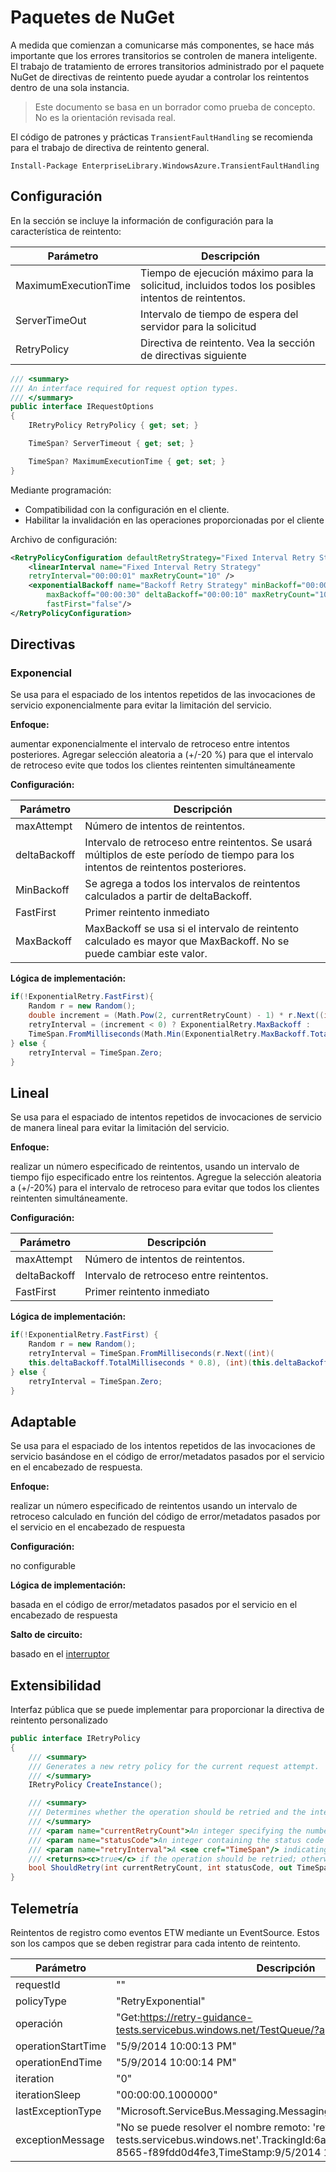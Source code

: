 <properties
   pageTitle="Paquetes de NuGet | Microsoft Azure"
   description="Guía sobre paquetes de NuGet para el trabajo de la directiva de reintento general."
   services=""
   documentationCenter="na"
   authors="dragon119"
   manager="masimms"
   editor=""
   tags=""/>

<tags
   ms.service="best-practice"
   ms.devlang="na"
   ms.topic="article"
   ms.tgt_pltfrm="na"
   ms.workload="na"
   ms.date="04/09/2015"
   ms.author="masashin"/>

# Paquetes de NuGet

<p class="lead">A medida que comienzan a comunicarse más componentes, se hace más importante que los errores transitorios se controlen de manera inteligente. El trabajo de tratamiento de errores transitorios administrado por el paquete NuGet de directivas de reintento puede ayudar a controlar los reintentos dentro de una sola instancia.</p>

> Este documento se basa en un borrador como prueba de concepto. No es la orientación revisada real.

El código de patrones y prácticas `TransientFaultHandling` se recomienda para el trabajo de directiva de reintento general.

```
Install-Package EnterpriseLibrary.WindowsAzure.TransientFaultHandling
```

## Configuración

En la sección se incluye la información de configuración para la característica de reintento:

Parámetro | Descripción
-------------------- | ----------------------
MaximumExecutionTime | Tiempo de ejecución máximo para la solicitud, incluidos todos los posibles intentos de reintentos.
ServerTimeOut | Intervalo de tiempo de espera del servidor para la solicitud
RetryPolicy | Directiva de reintento. Vea la sección de directivas siguiente

```csharp
/// <summary>
/// An interface required for request option types.
/// </summary>
public interface IRequestOptions
{
    IRetryPolicy RetryPolicy { get; set; }

    TimeSpan? ServerTimeout { get; set; }

    TimeSpan? MaximumExecutionTime { get; set; }
}
```

Mediante programación:

- Compatibilidad con la configuración en el cliente.
- Habilitar la invalidación en las operaciones proporcionadas por el cliente

Archivo de configuración:

```xml
<RetryPolicyConfiguration defaultRetryStrategy="Fixed Interval Retry Strategy">
    <linearInterval name="Fixed Interval Retry Strategy"
	retryInterval="00:00:01" maxRetryCount="10" />
    <exponentialBackoff name="Backoff Retry Strategy" minBackoff="00:00:01"
        maxBackoff="00:00:30" deltaBackoff="00:00:10" maxRetryCount="10"
        fastFirst="false"/>
</RetryPolicyConfiguration>
```

## Directivas

### Exponencial

Se usa para el espaciado de los intentos repetidos de las invocaciones de servicio exponencialmente para evitar la limitación del servicio.

__Enfoque:__

aumentar exponencialmente el intervalo de retroceso entre intentos posteriores. Agregar selección aleatoria a (+/-20 %) para que el intervalo de retroceso evite que todos los clientes reintenten simultáneamente

__Configuración:__

Parámetro | Descripción
-------------------- | -------------------------------------------------------
maxAttempt | Número de intentos de reintentos.
deltaBackoff | Intervalo de retroceso entre reintentos. Se usará múltiplos de este período de tiempo para los intentos de reintentos posteriores.
MinBackoff | Se agrega a todos los intervalos de reintentos calculados a partir de deltaBackoff.
FastFirst | Primer reintento inmediato
MaxBackoff | MaxBackoff se usa si el intervalo de reintento calculado es mayor que MaxBackoff. No se puede cambiar este valor.

__Lógica de implementación:__

```csharp
if(!ExponentialRetry.FastFirst){
    Random r = new Random();
    double increment = (Math.Pow(2, currentRetryCount) - 1) * r.Next((int)(this.deltaBackoff.TotalMilliseconds * 0.8), (int)(this.deltaBackoff.TotalMilliseconds * 1.2));
    retryInterval = (increment < 0) ? ExponentialRetry.MaxBackoff :
    TimeSpan.FromMilliseconds(Math.Min(ExponentialRetry.MaxBackoff.TotalMilliseconds, ExponentialRetry.MinBackoff.TotalMilliseconds + increment));
} else {
    retryInterval = TimeSpan.Zero;
}
```

## Lineal

Se usa para el espaciado de intentos repetidos de invocaciones de servicio de manera lineal para evitar la limitación del servicio.

__Enfoque:__

realizar un número especificado de reintentos, usando un intervalo de tiempo fijo especificado entre los reintentos. Agregue la selección aleatoria a (+/-20%) para el intervalo de retroceso para evitar que todos los clientes reintenten simultáneamente.

__Configuración:__

Parámetro | Descripción
-------------------- | -------------------------------------------------------
maxAttempt | Número de intentos de reintentos.
deltaBackoff | Intervalo de retroceso entre reintentos.
FastFirst | Primer reintento inmediato

__Lógica de implementación:__

```csharp
if(!ExponentialRetry.FastFirst) {
    Random r = new Random();
    retryInterval = TimeSpan.FromMilliseconds(r.Next((int)(
    this.deltaBackoff.TotalMilliseconds * 0.8), (int)(this.deltaBackoff.TotalMilliseconds * 1.2)));
} else {
    retryInterval = TimeSpan.Zero;
}
```

## Adaptable

Se usa para el espaciado de los intentos repetidos de las invocaciones de servicio basándose en el código de error/metadatos pasados por el servicio en el encabezado de respuesta.

__Enfoque:__

realizar un número especificado de reintentos usando un intervalo de retroceso calculado en función del código de error/metadatos pasados por el servicio en el encabezado de respuesta


__Configuración:__

no configurable

__Lógica de implementación:__

basada en el código de error/metadatos pasados por el servicio en el encabezado de respuesta

__Salto de circuito:__

basado en el [interruptor](http://msdn.microsoft.com/library/dn589784.aspx)

## Extensibilidad

Interfaz pública que se puede implementar para proporcionar la directiva de reintento personalizado

```csharp
public interface IRetryPolicy
{
    /// <summary>
    /// Generates a new retry policy for the current request attempt.
    /// </summary>
    IRetryPolicy CreateInstance();

    /// <summary>
    /// Determines whether the operation should be retried and the interval until the next retry.
    /// </summary>
    /// <param name="currentRetryCount">An integer specifying the number of retries for the given operation. A value of zero signifies this is the first error encountered.</param>
    /// <param name="statusCode">An integer containing the status code for the last operation.</param>
    /// <param name="retryInterval">A <see cref="TimeSpan"/> indicating the interval to wait until the next retry.</param>
    /// <returns><c>true</c> if the operation should be retried; otherwise, <c>false</c>.</returns>
    bool ShouldRetry(int currentRetryCount, int statusCode, out TimeSpan retryInterval);
}
```

## Telemetría

Reintentos de registro como eventos ETW mediante un EventSource. Estos son los campos que se deben registrar para cada intento de reintento.

Parámetro | Descripción
-------------------- | -------------------------------------------------------
requestId | ""
policyType | "RetryExponential"
operación | "Get:https://retry-guidance-tests.servicebus.windows.net/TestQueue/?api-version=2014-05"
operationStartTime | "5/9/2014 10:00:13 PM"
operationEndTime | "5/9/2014 10:00:14 PM"
iteration | "0"
iterationSleep | "00:00:00.1000000"
lastExceptionType | "Microsoft.ServiceBus.Messaging.MessagingCommunicationException"
exceptionMessage | "No se puede resolver el nombre remoto: 'retry-guidance-tests.servicebus.windows.net'.TrackingId:6a26f99c-dc6d-422e-8565-f89fdd0d4fe3,TimeStamp:9/5/2014 10:00:13 PM"

<!---HONumber=August15_HO6-->